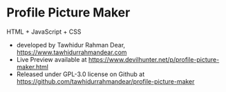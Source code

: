 # Profile Picture Maker <br>
HTML + JavaScript + CSS <br>
* developed by Tawhidur Rahman Dear, https://www.tawhidurrahmandear.com <br>
* Live Preview available at https://www.devilhunter.net/p/profile-picture-maker.html <br>
* Released under GPL-3.0 license on Github at https://github.com/tawhidurrahmandear/profile-picture-maker 
